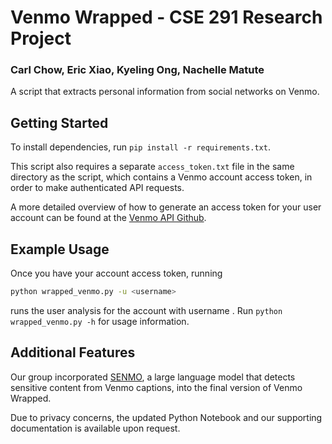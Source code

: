 # Venmo Wrapped - CSE 291 Research Project 

### Carl Chow, Eric Xiao, Kyeling Ong, Nachelle Matute

A script that extracts personal information from social networks on Venmo.

## Getting Started
To install dependencies, run `pip install -r requirements.txt`. 

This script also requires a separate `access_token.txt` file in the same directory as the script, 
which contains a Venmo account access token, in order to make authenticated API requests.

A more detailed overview of how to generate an access token for your user account
can be found at the [Venmo API Github](https://github.com/mmohades/venmo).

## Example Usage

Once you have your account access token, running 

```bash
python wrapped_venmo.py -u <username>
```

runs the user analysis for the account with username <username>. 
Run `python wrapped_venmo.py -h` for usage information.


## Additional Features

Our group incorporated [SENMO](https://github.com/STEELISI/SENMO), a large language model
that detects sensitive content from Venmo captions, into the final version of
Venmo Wrapped. 

Due to privacy concerns, the updated Python Notebook and our supporting 
documentation is available upon request. 
